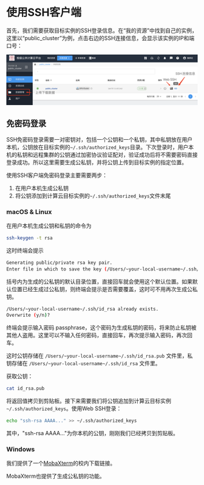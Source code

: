 # 使用SSH客户端

首先，我们需要获取目标实例的SSH登录信息。在“我的资源”中找到自己的实例，这里以“public_cluster”为例，点击右边的SSH连接信息，会显示该实例的IP和端口号：

![目标实例的各项操作](../images/public_cluster.png)

## 免密码登录

SSH免密码登录需要一对密钥对，包括一个公钥和一个私钥，其中私钥放在用户本机，公钥放在目标实例的`~/.ssh/authorized_keys`目录。下次登录时，用户本机的私钥和远程集群的公钥通过加密协议验证配对，验证成功后将不需要密码直接登录成功。所以这里需要生成公私钥，并将公钥上传到目标实例的指定位置。

使用SSH客户端免密码登录主要需要两步：

1. 在用户本机生成公私钥
2. 将公钥添加到计算云目标实例的`~/.ssh/authorized_keys`文件末尾

### macOS & Linux

在用户本机生成公钥和私钥的命令为

```bash
ssh-keygen -t rsa
```

这时终端会提示

```bash
Generating public/private rsa key pair.
Enter file in which to save the key (/Users/~your-local-username~/.ssh/id_rsa):
```

括号内为生成的公私钥的默认目录位置，直接回车就会使用这个默认位置。如果默认位置已经生成过公私钥，则终端会提示是否需要覆盖，这时可不用再次生成公私钥。

```bash
/Users/~your-local-username~/.ssh/id_rsa already exists.
Overwrite (y/n)?
```

终端会提示输入密码 passphrase，这个密码为生成私钥的密码，将来防止私钥被其他人盗用。这里可以不输入任何密码，直接回车，再次提示输入密码，再次回车。

这时公钥存储在 `/Users/~your-local-username~/.ssh/id_rsa.pub` 文件里，私钥存储在 `/Users/~your-local-username~/.ssh/id_rsa` 文件里。

获取公钥：

```bash
cat id_rsa.pub
```

将返回值拷贝到剪贴板。接下来需要我们将公钥追加到计算云目标实例 `~/.ssh/authorized_keys`。使用Web SSH登录：

```bash
echo "ssh-rsa AAAA..." >> ~/.ssh/authorized_keys
```

其中，"ssh-rsa AAAA..."为你本机的公钥，刚刚我们已经拷贝到剪贴板。

### Windows

我们提供了一个[MobaXterm](./../files/MobaXterm_Portable_v20.3.zip)的校内下载链接。

MobaXterm也提供了生成公私钥的功能。

### 

